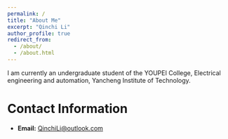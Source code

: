 ```yaml
---
permalink: /
title: "About Me"
excerpt: "Qinchi Li"
author_profile: true
redirect_from: 
  - /about/
  - /about.html
---
```



I am currently an undergraduate student of the YOUPEI College, Electrical engineering and automation, Yancheng Institute of Technology.


Contact Information
===================
* **Email:** QinchiLi@outlook.com
